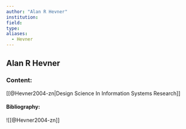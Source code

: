 ```yaml
---
author: "Alan R Hevner"
institution:
field:
type:
aliases:
  - Hevner
---
```


## Alan R Hevner

### Content:
[[@Hevner2004-zn|Design Science In Information Systems Research]]

#### Bibliography:

![[@Hevner2004-zn]]